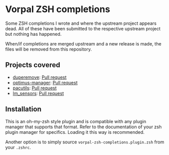 # Vorpal ZSH completions

Some ZSH completions I wrote and where the upstream project appears dead. All
of these have been submitted to the respective upstream project but nothing has
happened.

When/if completions are merged upstream and a new release is made, the files will
be removed from this repository.

## Projects covered

* [duperemove](https://github.com/markfasheh/duperemove):
  [Pull request](https://github.com/markfasheh/duperemove/pull/281)
* [optimus-manager](https://github.com/Askannz/optimus-manager):
  [Pull request](https://github.com/Askannz/optimus-manager/pull/493)
* [pacutils](https://github.com/andrewgregory/pacutils):
  [Pull request](https://github.com/andrewgregory/pacutils/pull/55)
* [lm_sensors](https://github.com/lm-sensors/lm-sensors):
  [Pull request](https://github.com/lm-sensors/lm-sensors/pull/404)

## Installation

This is an oh-my-zsh style plugin and is compatible with any plugin manager
that supports that format. Refer to the documentation of your zsh plugin
manager for specifics. Loading it this way is recommended.

Another option is to simply source `vorpal-zsh-completions.plugin.zsh` from
your `.zshrc`.
